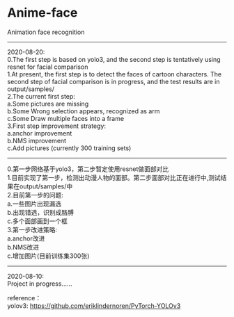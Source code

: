 # Anime-face
Animation face recognition





--------------------------------------------------------------------------------------------
2020-08-20:   
0.The first step is based on yolo3, and the second step is tentatively using resnet for facial comparison   
1.At present, the first step is to detect the faces of cartoon characters. The second step of facial comparison is in progress, and the test results are in output/samples/   
2.The current first step:   
    a.Some pictures are missing   
    b.Some Wrong selection appears, recognized as arm   
    c.Some Draw multiple faces into a frame   
3.First step improvement strategy:   
    a.anchor improvement   
    b.NMS improvement   
    c.Add pictures (currently 300 training sets)   
******************************************************   
0.第一步网络基于yolo3，第二步暂定使用resnet做面部对比   
1.目前实现了第一步，检测出动漫人物的面部。第二步面部对比正在进行中,测试结果在output/samples/中   
2.目前第一步的问题:   
    a.一些图片出现漏选   
    b.出现错选，识别成胳膊   
    c.多个面部画到一个框   
3.第一步改进策略:   
    a.anchor改进   
    b.NMS改进   
    c.增加图片(目前训练集300张)   


--------------------------------------------------------------------------------------------   
2020-08-10:   
Project in progress......   







reference：   
    yolov3: https://github.com/eriklindernoren/PyTorch-YOLOv3   


